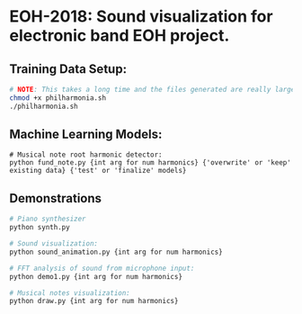 EOH-2018: Sound visualization for electronic band EOH project.
================================================

Training Data Setup:
------------
```bash 
# NOTE: This takes a long time and the files generated are really large (4.5 Gb)
chmod +x philharmonia.sh 
./philharmonia.sh
```

Machine Learning Models:
------------
```
# Musical note root harmonic detector:
python fund_note.py {int arg for num harmonics} {'overwrite' or 'keep' existing data} {'test' or 'finalize' models}
```

Demonstrations
-----------
```bash
# Piano synthesizer
python synth.py

# Sound visualization:
python sound_animation.py {int arg for num harmonics}

# FFT analysis of sound from microphone input:
python demo1.py {int arg for num harmonics}

# Musical notes visualization:
python draw.py {int arg for num harmonics}
```
